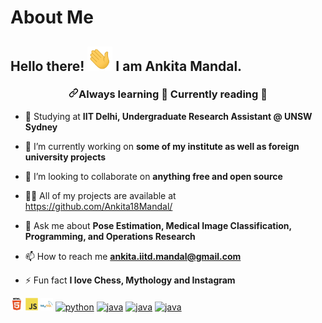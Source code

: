 # About Me
## Hello there! <img src="https://raw.githubusercontent.com/ABSphreak/ABSphreak/master/gifs/Hi.gif" width="40px" style="max-width:100%;"> I am Ankita Mandal.


<h3 align="center"><a id="user-content-a-passionate-developer-from-india" class="anchor" aria-hidden="true" href="#a-passionate-developer-from-india"><svg class="octicon octicon-link" viewBox="0 0 16 16" version="1.1" width="16" height="16" aria-hidden="true"><path fill-rule="evenodd" d="M7.775 3.275a.75.75 0 001.06 1.06l1.25-1.25a2 2 0 112.83 2.83l-2.5 2.5a2 2 0 01-2.83 0 .75.75 0 00-1.06 1.06 3.5 3.5 0 004.95 0l2.5-2.5a3.5 3.5 0 00-4.95-4.95l-1.25 1.25zm-4.69 9.64a2 2 0 010-2.83l2.5-2.5a2 2 0 012.83 0 .75.75 0 001.06-1.06 3.5 3.5 0 00-4.95 0l-2.5 2.5a3.5 3.5 0 004.95 4.95l1.25-1.25a.75.75 0 00-1.06-1.06l-1.25 1.25a2 2 0 01-2.83 0z"></path></svg></a>Always learning 🧠 Currently reading 📖</h3>

<ul>

<li>
<p><g-emoji class="g-emoji" alias="speech_balloon" fallback-src="https://github.githubassets.com/images/icons/emoji/unicode/1f4ac.png">📖</g-emoji> Studying at <strong> IIT Delhi, Undergraduate Research Assistant @ UNSW Sydney </strong></p>
</li>
<li>
<p><g-emoji class="g-emoji" alias="telescope" fallback-src="https://github.githubassets.com/images/icons/emoji/unicode/1f52d.png">🔭</g-emoji> I’m currently working on <strong>some of my institute as well as foreign university projects </strong></p>
</li>
<li>
<p><g-emoji class="g-emoji" alias="dancers" fallback-src="https://github.githubassets.com/images/icons/emoji/unicode/1f46f.png">👯</g-emoji> I’m looking to collaborate on <strong>anything free and open source</strong></p>
</li>
<li>
<p><g-emoji class="g-emoji" alias="man_technologist" fallback-src="https://github.githubassets.com/images/icons/emoji/unicode/1f468-1f4bb.png">👨‍💻</g-emoji> All of my projects are available at <a href="https://github.com/gargakshit">https://github.com/Ankita18Mandal/</a></p>
</li>
<li>
<p><g-emoji class="g-emoji" alias="speech_balloon" fallback-src="https://github.githubassets.com/images/icons/emoji/unicode/1f4ac.png">💬</g-emoji> Ask me about <strong>Pose Estimation, Medical Image Classification, Programming, and Operations Research</strong></p>
</li>
<li>
<p><g-emoji class="g-emoji" alias="mailbox" fallback-src="https://github.githubassets.com/images/icons/emoji/unicode/1f4eb.png">📫</g-emoji> How to reach me <strong><a href="mailto:ankita.iitd.mandal@gmail.com">ankita.iitd.mandal@gmail.com</a></strong></p>
</li>
<li>
<p><g-emoji class="g-emoji" alias="zap" fallback-src="https://github.githubassets.com/images/icons/emoji/unicode/26a1.png">⚡</g-emoji> Fun fact <strong>I love Chess, Mythology and Instagram </strong></p>
</li>
</ul>
<a target="_blank" rel="noopener noreferrer" href="https://raw.githubusercontent.com/devicons/devicon/master/icons/html5/html5-original-wordmark.svg"><img src="https://raw.githubusercontent.com/devicons/devicon/master/icons/html5/html5-original-wordmark.svg" alt="html5" width="20" height="20" style="max-width:100%;"></a>
<a target="_blank" rel="noopener noreferrer" href="https://raw.githubusercontent.com/devicons/devicon/master/icons/javascript/javascript-original.svg"><img src="https://raw.githubusercontent.com/devicons/devicon/master/icons/javascript/javascript-original.svg" alt="javascript" width="20" height="20" style="max-width:100%;"></a>
<a target="_blank" rel="noopener noreferrer" href="https://raw.githubusercontent.com/devicons/devicon/master/icons/mysql/mysql-original-wordmark.svg"><img src="https://raw.githubusercontent.com/devicons/devicon/master/icons/mysql/mysql-original-wordmark.svg" alt="mysql" width="20" height="20" style="max-width:100%;"></a>
<a target="_blank" rel="noopener noreferrer" href="https://img.icons8.com/color/48/000000/python.png"><img src="https://img.icons8.com/color/48/000000/python.png" alt="python" width="20" height="20" style="max-width:100%;"></a>
<a target="_blank" rel="noopener noreferrer" href="https://img.icons8.com/nolan/64/java-coffee-cup-logo.png"><img src="https://img.icons8.com/nolan/64/java-coffee-cup-logo.png" alt="java" width="20" height="20" style="max-width:100%;"></a>
<a target="_blank" rel="noopener noreferrer" href="https://img.icons8.com/ultraviolet/40/000000/css-filetype.png"><img src="https://img.icons8.com/ultraviolet/40/000000/css-filetype.png" alt="java" width="20" height="20" style="max-width:100%;"></a>
<a target="_blank" rel="noopener noreferrer" href="https://img.icons8.com/dusk/64/000000/javascript-logo.png"><img src="https://img.icons8.com/dusk/64/000000/javascript-logo.png" alt="java" width="20" height="20" style="max-width:100%;"></a>
